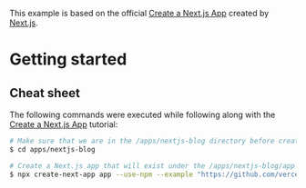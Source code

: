 This example is based on the official [Create a Next.js App](https://nextjs.org/learn/basics/create-nextjs-app) created by [Next.js](https://nextjs.org/).

# Getting started

## Cheat sheet

The following commands were executed while following along with the [Create a Next.js App](https://nextjs.org/learn/basics/create-nextjs-app) tutorial:

```sh
# Make sure that we are in the /apps/nextjs-blog directory before creating our example app
$ cd apps/nextjs-blog

# Create a Next.js app that will exist under the /apps/nextjs-blog/app directory
$ npx create-next-app app --use-npm --example "https://github.com/vercel/next-learn-starter/tree/master/learn-starter"
```
